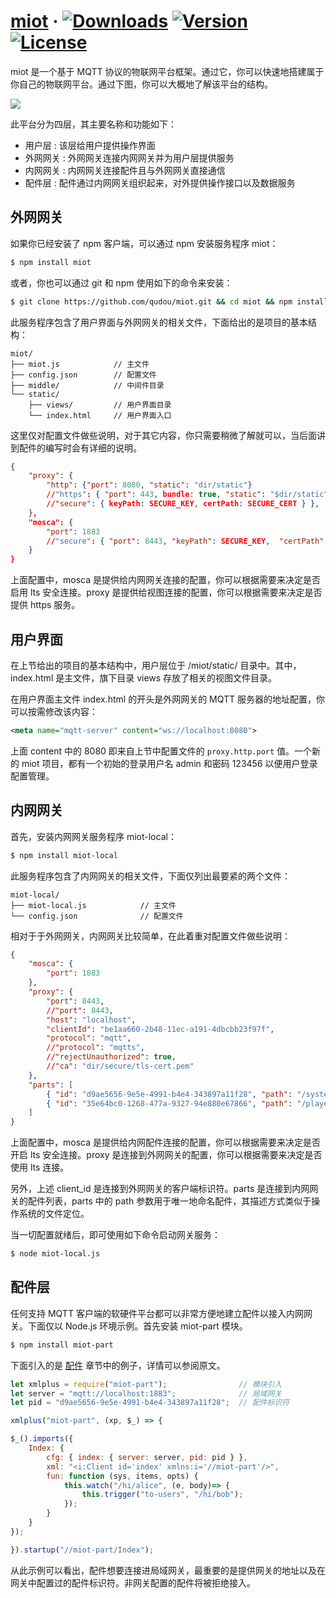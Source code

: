 # [miot](https://xmlplus.cn/miot) &middot; <a href="https://www.npmjs.com/package/miot"><img src="https://img.shields.io/npm/dt/miot.svg" alt="Downloads"></a> <a href="https://www.npmjs.com/package/miot"><img src="https://img.shields.io/npm/v/miot.svg" alt="Version"></a> <a href="https://www.npmjs.com/package/miot"><img src="https://img.shields.io/npm/l/miot.svg" alt="License"></a>

miot 是一个基于 MQTT 协议的物联网平台框架。通过它，你可以快速地搭建属于你自己的物联网平台。通过下图，你可以大概地了解该平台的结构。

<img src="https://xmlplus.cn/img/miot-framework.png" class="img-responsive"/>

此平台分为四层，其主要名称和功能如下：

- 用户层 : 该层给用户提供操作界面
- 外网网关 : 外网网关连接内网网关并为用户层提供服务
- 内网网关 : 内网网关连接配件且与外网网关直接通信
- 配件层 : 配件通过内网网关组织起来，对外提供操作接口以及数据服务

## 外网网关

如果你已经安装了 npm 客户端，可以通过 npm 安装服务程序 miot：

```bash
$ npm install miot
```

或者，你也可以通过 git 和 npm 使用如下的命令来安装：

```bash
$ git clone https://github.com/qudou/miot.git && cd miot && npm install
```

此服务程序包含了用户界面与外网网关的相关文件，下面给出的是项目的基本结构：

```
miot/
├── miot.js            // 主文件
├── config.json        // 配置文件
├── middle/            // 中间件目录
└── static/
    ├── views/         // 用户界面目录
    └── index.html     // 用户界面入口
```

这里仅对配置文件做些说明，对于其它内容，你只需要稍微了解就可以，当后面讲到配件的编写时会有详细的说明。

```json
{
    "proxy": {
        "http": {"port": 8080, "static": "dir/static"}
        //"https": { "port": 443, bundle: true, "static": "$dir/static" }, 
        //"secure": { keyPath: SECURE_KEY, certPath: SECURE_CERT } },
    },
    "mosca": {
        "port": 1883
        //"secure": { "port": 8443, "keyPath": SECURE_KEY,  "certPath": SECURE_CERT }
    }
}
```

上面配置中，mosca 是提供给内网网关连接的配置，你可以根据需要来决定是否启用 lts 安全连接。proxy 是提供给视图连接的配置，你可以根据需要来决定是否提供 https 服务。

## 用户界面

在上节给出的项目的基本结构中，用户层位于 /miot/static/ 目录中。其中，index.html 是主文件，旗下目录 views 存放了相关的视图文件目录。

在用户界面主文件 index.html 的开头是外网网关的 MQTT 服务器的地址配置，你可以按需修改该内容：

```xml
<meta name="mqtt-server" content="ws://localhost:8080">
```

上面 content 中的 8080 即来自上节中配置文件的 `proxy.http.port` 值。一个新的 miot 项目，都有一个初始的登录用户名 admin 和密码 123456 以便用户登录配置管理。

## 内网网关

首先，安装内网网关服务程序 miot-local：

```bash
$ npm install miot-local
```

此服务程序包含了内网网关的相关文件，下面仅列出最要紧的两个文件：

```
miot-local/
├── miot-local.js            // 主文件
└── config.json              // 配置文件
```

相对于于外网网关，内网网关比较简单，在此着重对配置文件做些说明：

```json
{
    "mosca": {
        "port": 1883
    },
    "proxy": {
        "port": 8443,
        //"port": 8443,
        "host": "localhost",
        "clientId": "be1aa660-2b48-11ec-a191-4dbcbb23f97f",
        "protocol": "mqtt",
        //"protocol": "mqtts",
        //"rejectUnauthorized": true,
        //"ca": "dir/secure/tls-cert.pem"
    },
    "parts": [
        { "id": "d9ae5656-9e5e-4991-b4e4-343897a11f28", "path": "/system" },
        { "id": "35e64bc0-1268-477a-9327-94e880e67866", "path": "/player" }
    ]
}
```

上面配置中，mosca 是提供给内网配件连接的配置，你可以根据需要来决定是否开启 lts 安全连接。proxy 是连接到外网网关的配置，你可以根据需要来决定是否使用 lts 连接。

另外，上述 client_id 是连接到外网网关的客户端标识符。parts 是连接到内网网关的配件列表，parts 中的 path 参数用于唯一地命名配件，其描述方式类似于操作系统的文件定位。

当一切配置就绪后，即可使用如下命令启动网关服务：

```bash
$ node miot-local.js
```

## 配件层

任何支持 MQTT 客户端的软硬件平台都可以非常方便地建立配件以接入内网网关。下面仅以 Node.js 环境示例。首先安装 miot-part 模块。

```bash
$ npm install miot-part
```

下面引入的是 [配件](/miot#配件) 章节中的例子，详情可以参阅原文。

```js
let xmlplus = require("miot-part");                // 模块引入
let server = "mqtt://localhost:1883";              // 局域网关
let pid = "d9ae5656-9e5e-4991-b4e4-343897a11f28";  // 配件标识符

xmlplus("miot-part", (xp, $_) => {

$_().imports({
    Index: {
        cfg: { index: { server: server, pid: pid } },
        xml: "<i:Client id='index' xmlns:i='//miot-part'/>",
        fun: function (sys, items, opts) {
            this.watch("/hi/alice", (e, body)=> {
                this.trigger("to-users", "/hi/bob");
            });
        }
    }
});

}).startup("//miot-part/Index");
```

从此示例可以看出，配件想要连接进局域网关，最重要的是提供网关的地址以及在网关中配置过的配件标识符。非网关配置的配件将被拒绝接入。